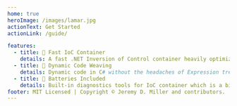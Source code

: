 ```yaml
---
home: true
heroImage: /images/lamar.jpg
actionText: Get Started
actionLink: /guide/

features:
  - title: 🎍 Fast IoC Container
    details: A fast .NET Inversion of Control container heavily optimized for usage in ASP.Net Core and other .NET server side applications. The successor to the venerable StructureMap library.
  - title: 🧵 Dynamic Code Weaving
    details: Dynamic code in C# without the headaches of Expression trees or esoteric IL emitting by generating nice, clean C# in memory using Roslyn to build .NET types on the fly.
  - title: 🔋 Batteries Included
    details: Built-in diagnostics tools for IoC container which is a big differentiator in comparison to other IoC libraries. Helpers to create in-memory compilation of C# via Roslyn.
footer: MIT Licensed | Copyright © Jeremy D. Miller and contributors.
---
```

